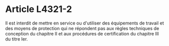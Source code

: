 # Article L4321-2

Il est interdit de mettre en service ou d'utiliser des équipements de travail et des moyens de protection qui ne répondent pas aux règles techniques de conception du chapitre II et aux procédures de certification du chapitre III du titre Ier.